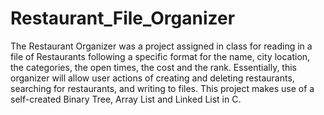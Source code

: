 # Restaurant_File_Organizer
The Restaurant Organizer was a project assigned in class for reading in a file of Restaurants following a specific format for the name, city location, the categories, the open times, the cost and the rank. Essentially, this organizer will allow user actions of creating and deleting restaurants, searching for restaurants, and writing to files. This project makes use of a self-created Binary Tree, Array List and Linked List in C. 
